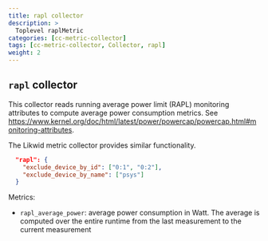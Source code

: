 ```yaml
---
title: rapl collector
description: >
  Toplevel raplMetric
categories: [cc-metric-collector]
tags: [cc-metric-collector, Collector, rapl]
weight: 2
---
```


## `rapl` collector

This collector reads running average power limit (RAPL) monitoring attributes to compute average power consumption metrics. See <https://www.kernel.org/doc/html/latest/power/powercap/powercap.html#monitoring-attributes>.

The Likwid metric collector provides similar functionality.

```json
  "rapl": {
    "exclude_device_by_id": ["0:1", "0:2"],
    "exclude_device_by_name": ["psys"]
  }
```

Metrics:
* `rapl_average_power`: average power consumption in Watt. The average is computed over the entire runtime from the last measurement to the current measurement
